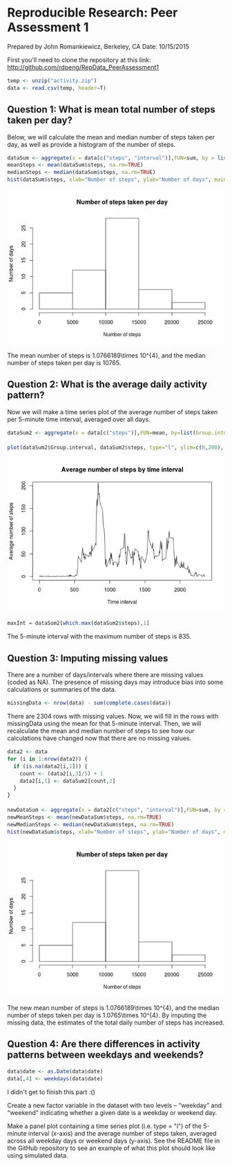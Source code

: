 # Reproducible Research: Peer Assessment 1
Prepared by John Romankiewicz, Berkeley, CA
Date: 10/15/2015

First you'll need to clone the repository at this link:
http://github.com/rdpeng/RepData_PeerAssessment1


```r
temp <- unzip("activity.zip")
data <- read.csv(temp, header=T)
```

## Question 1: What is mean total number of steps taken per day?

Below, we will calculate the mean and median number of steps taken per day, as well as provide a histogram of the number of steps.


```r
dataSum <- aggregate(x = data[c("steps", "interval")],FUN=sum, by = list(Group.date = data$date))
meanSteps <- mean(dataSum$steps, na.rm=TRUE)
medianSteps <- median(dataSum$steps, na.rm=TRUE)
hist(dataSum$steps, xlab="Number of steps", ylab="Number of days", main="Number of steps taken per day")
```

![](./PA1_template_files/figure-html/unnamed-chunk-2-1.png) 

The mean number of steps is 1.0766189\times 10^{4}, and the median number of steps taken per day is 10765.

## Question 2: What is the average daily activity pattern?

Now we will make a time series plot of the average number of steps taken per 5-minute time interval, averaged over all days.


```r
dataSum2 <- aggregate(x = data[c("steps")],FUN=mean, by=list(Group.interval = data$interval), na.rm=TRUE)

plot(dataSum2$Group.interval, dataSum2$steps, type="l", ylim=c(0,200), xlab="Time interval", ylab="Average number of steps", main="Average number of steps by time interval")
```

![](./PA1_template_files/figure-html/unnamed-chunk-3-1.png) 

```r
maxInt = dataSum2[which.max(dataSum2$steps),1]
```

The 5-minute interval with the maximum number of steps is 835.

## Question 3: Imputing missing values

There are a number of days/intervals where there are missing values (coded as NA). The presence of missing days may introduce bias into some calculations or summaries of the data.


```r
missingData <- nrow(data) - sum(complete.cases(data))
```

There are 2304 rows with missing values. Now, we will fill in the rows with missingData using the mean for that 5-minute interval. Then, we will recalculate the mean and median number of steps to see how our calculations have changed now that there are no missing values.


```r
data2 <- data
for (i in 1:nrow(data2)) {
  if (is.na(data2[i,1])) {
    count <- (data2[i,3]/5) + 1
    data2[i,1] <- dataSum2[count,2]
  }
}

newDataSum <- aggregate(x = data2[c("steps", "interval")],FUN=sum, by = list(Group.date = data$date))
newMeanSteps <- mean(newDataSum$steps, na.rm=TRUE)
newMedianSteps <- median(newDataSum$steps, na.rm=TRUE)
hist(newDataSum$steps, xlab="Number of steps", ylab="Number of days", main="Number of steps taken per day")
```

![](./PA1_template_files/figure-html/unnamed-chunk-5-1.png) 

The new mean number of steps is 1.0766189\times 10^{4}, and the median number of steps taken per day is 1.0765\times 10^{4}. By imputing the missing data, the estimates of the total daily number of steps has increased.

## Question 4: Are there differences in activity patterns between weekdays and weekends?


```r
data$date <- as.Date(data$date)
data[,4] <- weekdays(data$date)
```

I didn't get to finish this part :()

Create a new factor variable in the dataset with two levels – “weekday” and “weekend” indicating whether a given date is a weekday or weekend day.

Make a panel plot containing a time series plot (i.e. type = "l") of the 5-minute interval (x-axis) and the average number of steps taken, averaged across all weekday days or weekend days (y-axis). See the README file in the GitHub repository to see an example of what this plot should look like using simulated data.
